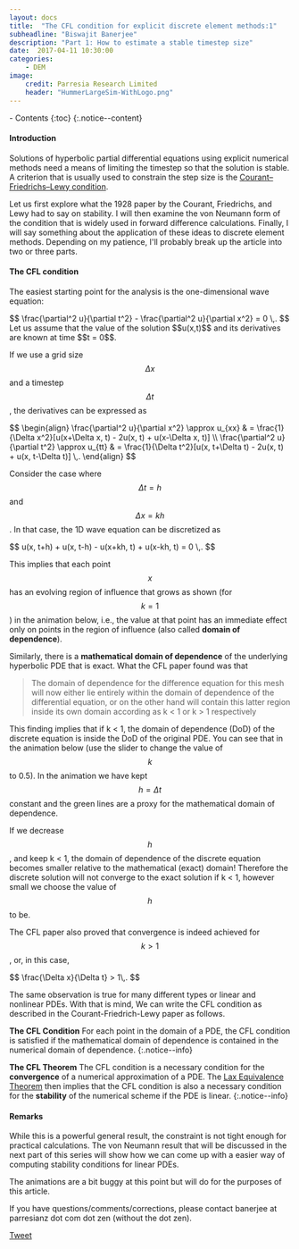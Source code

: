 ```yaml
---
layout: docs
title:  "The CFL condition for explicit discrete element methods:1"
subheadline: "Biswajit Banerjee"
description: "Part 1: How to estimate a stable timestep size"
date:  2017-04-11 10:30:00
categories:
    - DEM
image:
    credit: Parresia Research Limited
    header: "HummerLargeSim-WithLogo.png"
---
```

<link rel='stylesheet' type='text/css' href='{{ site.url }}/assets/js/animateCFL.css' />
- Contents
{:toc}
{:.notice--content}

#### Introduction ####
Solutions of hyperbolic partial differential equations using explicit numerical methods
need a means of limiting the timestep so that the solution is stable.  A criterion 
that is usually used to constrain the step size is the 
[Courant–Friedrichs–Lewy condition](https://en.wikipedia.org/wiki/Courant%E2%80%93Friedrichs%E2%80%93Lewy_condition).

Let us first explore what the 1928 paper by the Courant, Friedrichs, and Lewy had to say on
stability.  I will then examine the von Neumann form of the condition that is widely used
in forward difference calculations.  Finally, I will say something about the application of these
ideas to discrete element methods.  Depending on my patience, I'll probably break up the article
into two or three parts.

#### The CFL condition ####
The easiest starting point for the analysis is the one-dimensional wave equation:
<div>
$$
  \frac{\partial^2 u}{\partial t^2} - \frac{\partial^2 u}{\partial x^2} = 0 \,.
$$
</div>
Let us assume that the value of the solution $$u(x,t)$$ and its derivatives are known
at time $$t = 0$$.

If we use a grid size $$\Delta x$$ and a timestep $$\Delta t$$, the derivatives can be expressed as
<div>
$$
 \begin{align}
  \frac{\partial^2 u}{\partial x^2} \approx u_{xx} & =
    \frac{1}{\Delta x^2}[u(x+\Delta x, t) - 2u(x, t) + u(x-\Delta x, t)] \\
  \frac{\partial^2 u}{\partial t^2} \approx u_{tt} & =
    \frac{1}{\Delta t^2}[u(x, t+\Delta t) - 2u(x, t) + u(x, t-\Delta t)] \,.
 \end{align}
$$
</div>

Consider the case where $$\Delta t = h$$ and $$\Delta x = kh$$. In
that case, the 1D wave equation can be discretized as
<div>
$$
  u(x, t+h) + u(x, t-h) - u(x+kh, t) + u(x-kh, t) = 0  \,.
$$
</div>

This implies that each point $$x$$ has an evolving region of influence that grows
as shown (for $$k=1$$) in the animation below, i.e., the value at that point has an immediate effect only on
points in the region of influence (also called **domain of dependence**).

<div class="cfl-wave-animation">
</div>

Similarly, there is a **mathematical domain of dependence** of the underlying hyperbolic
PDE that is exact.  What the CFL paper found was that

> The domain of dependence for the difference equation for this mesh will now either lie entirely within
the domain of dependence of the differential equation, or on the other hand will contain this latter
region inside its own domain according as k \< 1 or k \> 1 respectively

This finding implies that if k \< 1, the domain of dependence (DoD) of the discrete equation is inside
the DoD of the original PDE.  You can see that in the animation below (use the slider to
change the value of $$k$$ to 0.5).  In the animation we have kept $$h = \Delta t$$ constant and the
green lines are a proxy for the mathematical domain of dependence.

<div class="cfl-domain-animation">
</div>

If we decrease $$h$$, and keep k \< 1, the domain of dependence of the discrete equation
becomes smaller relative to the mathematical (exact) domain!  Therefore the discrete solution 
will not converge to the exact solution if k \< 1, however small we choose the value of $$h$$ to be.


The CFL paper also proved that convergence is indeed achieved for $$k > 1$$,
or, in this case,
<div>
$$
  \frac{\Delta x}{\Delta t} > 1\,.
$$
</div>

The same observation is true for many different types or linear and nonlinear PDEs.  With that
is mind, We can write the CFL condition as described in the Courant-Friedrich-Lewy paper as follows.

**The CFL Condition**  For each point in the domain of a PDE, the CFL condition is
satisfied if the mathematical domain of dependence is contained in the
numerical domain of dependence.
{:.notice--info}

**The CFL Theorem** The CFL condition is a necessary condition for the **convergence** of a
numerical approximation of a PDE.
The [Lax Equivalence Theorem](https://en.wikipedia.org/wiki/Lax_equivalence_theorem)
then implies that the
CFL condition is also a necessary condition for the **stability** of the numerical scheme if the PDE is linear.
{:.notice--info}

#### Remarks ####
While this is a powerful general result, the constraint is not tight enough for practical 
calculations.  The von Neumann result that will be discussed in the next part of this series
will show how we can come up with a easier way of computing stability conditions for linear PDEs.

The animations are a bit buggy at this point but will do for the purposes of this article.

If you have questions/comments/corrections, please contact banerjee at parresianz dot com dot zen (without the dot zen).


<a class="twitter-share-button" href="https://twitter.com/intent/tweet" data-via="parresianz"> Tweet</a>
<script src="//platform.linkedin.com/in.js" type="text/javascript">
  lang: en_US
</script>
<script type="IN/Share" data-counter="right"></script>

<script src="{{ site.url }}/assets/js/d3.v4.min.js"></script>
<script src="{{ site.url }}/assets/js/animateWave.js"></script>
<script src="{{ site.url }}/assets/js/animateCFL.js"></script>

